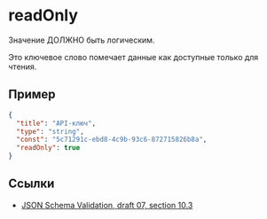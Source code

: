 # readOnly
Значение ДОЛЖНО быть логическим.

Это ключевое слово помечает данные как доступные только для чтения.

## Пример

```json
{
  "title": "API-ключ",
  "type": "string",
  "const": "5c71291c-ebd8-4c9b-93c6-872715826b8a",
  "readOnly": true
}
```

## Ссылки
- [JSON Schema Validation, draft 07, section 10.3](https://json-schema.org/draft-07/json-schema-validation.html#rfc.section.10.3)
